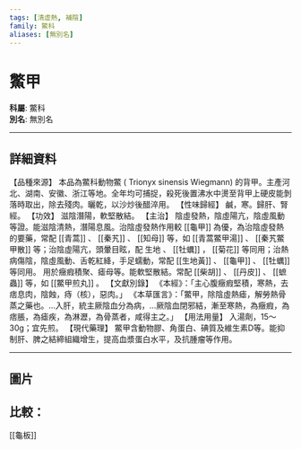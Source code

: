 ```yaml
---
tags: [清虛熱, 補陰]
family: 鱉科
aliases: [無別名]
---
```


# 鱉甲

**科屬**: 鱉科  
**別名**: 無別名  

---

## 詳細資料
【品種來源】
本品為鱉科動物鱉 (
Trionyx sinensis
Wiegmann) 的背甲。主產河北、湖南、安徽、浙江等地。全年均可捕捉，殺死後置沸水中燙至背甲上硬皮能剝落時取出，除去殘肉。曬乾，以沙炒後醋淬用。
【性味歸經】
鹹，寒。歸肝、腎經。
【功效】
滋陰潛陽，軟堅散結。
【主治】
陰虛發熱，陰虛陽亢，陰虛風動等證。能滋陰清熱，潛陽息風。治陰虛發熱作用較 [[龜甲]] 為優，為治陰虛發熱的要藥，常配 [[青蒿]] 、 [[秦艽]] 、 [[知母]] 等，如 [[青蒿鱉甲湯]] 、 [[秦艽鱉甲散]] 等；治陰虛陽亢，頭暈目眩，配
生地
、 [[牡蠣]] ， [[菊花]] 等同用；治熱病傷陰，陰虛風動、舌乾紅絳，手足蠕動，常配 [[生地黃]] 、 [[龜甲]] 、 [[牡蠣]] 等同用。
用於癥瘕積聚、瘧母等。能軟堅散結。常配 [[柴胡]] 、 [[丹皮]] 、 [[蟅蟲]] 等，如 [[鱉甲煎丸]] 。
【文獻別錄】
《本經》：「主心腹癥瘕堅積，寒熱，去痞息肉，陰蝕，痔（核），惡肉。」
《本草匯言》：「鱉甲，除陰虛熱瘧，解勞熱骨蒸之藥也。…入肝，統主厥陰血分為病，…厥陰血閉邪結，漸至寒熱，為癥瘕，為痞脹，為瘧疾，為淋瀝，為骨蒸者，咸得主之。」
【用法用量】
入湯劑，15～30g；宜先煎。
【現代藥理】
鱉甲含動物膠、角蛋白、碘質及維生素D等。能抑制肝、脾之結締組織增生，提高血漿蛋白水平，及抗腫瘤等作用。

---

## 圖片
## 比較：
[[龜板]]
